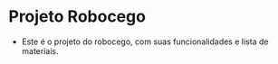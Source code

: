 ﻿# Projeto Robocego 

- Este é o projeto do robocego, com suas funcionalidades e lista de materiais.


